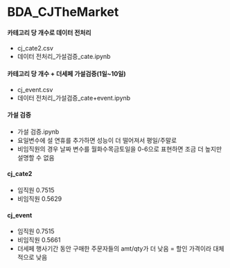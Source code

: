 # BDA_CJTheMarket

#### 카테고리 당 개수로 데이터 전처리
- cj_cate2.csv
- 데이터 전처리_가설검증_cate.ipynb
#### 카테고리 당 개수 + 더세페 가설검증(1일~10일)
- cj_event.csv
- 데이터 전처리_가설검증_cate+event.ipynb

#### 가설 검증
- 가설 검증.ipynb
- 요일변수에 설 연휴를 추가하면 성능이 더 떨어져서 평일/주말로
- 비임직원의 경우 날짜 변수를 월화수목금토일을 0-6으로 표현하면 조금 더 높지만 설명할 수 없음

#### cj_cate2
- 임직원 0.7515
- 비임직원 0.5629
#### cj_event
- 임직원 0.7515
- 비임직원 0.5661
- 더세페 행사기간 동안 구매한 주문자들의 amt/qty가 더 낮음 = 할인 가격이라 대체적으로 낮음
